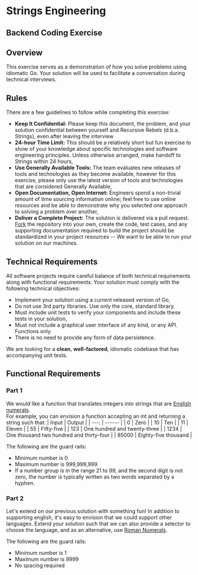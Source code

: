 # Strings Engineering
## Backend Coding Exercise

## Overview
This exercise serves as a demonstration of how you solve problems using idiomatic Go. Your solution will be used to facilitate a conversation during technical interviews.

## Rules
There are a few guidelines to follow while completing this exercise:
* __Keep It Confidential:__ Please keep this document, the problem, and your solution confidential between yourself and Recursive Rebels (d.b.a. Strings), even after leaving the interview
* __24-hour Time Limit:__ This should be a relatively short but fun exercise to show of your knowledge about specific technologies and software engineering principles.  Unless otherwise arranged, make handoff to Strings within 24 hours,
* __Use Generally Available Tools:__ The team evaluates new releases of tools and technologies as they become available, however for this exercise, please only use the latest version of tools and technologies that are considered Generally Available,
* __Open Documentation, Open Internet:__ Engineers spend a non-trivial amount of time sourcing information online; feel free to use online resources and be able to demonstrate why you selected one approach to solving a problem over another,
* __Deliver a Complete Project:__ The solution is delivered via a pull request. [Fork](https://docs.github.com/en/github/collaborating-with-issues-and-pull-requests/creating-a-pull-request-from-a-fork) the repository into your own, create the code, test cases, and any supporting documentation required to build the project should be standardized in your project resources -- We want to be able to run your solution on our machines.

## Technical Requirements
All software projects require careful balance of both technical requirements along with functional requirements.  Your solution must comply with the following technical objectives:
* Implement your solution using a current released version of Go,
* Do not use 3rd party libraries. Use only the core, standard library.  
* Must include unit tests to verify your components and include these tests in your solution,
* Must not include a graphical user interface of any kind, or any API. Functions only. 
* There is no need to provide any form of data persistence.

We are looking for a **clean**, **well-factored**, idiomatic codebase that has accompanying unit tests.

## Functional Requirements
### Part 1
We would like a function that translates integers into strings that are [English numerals](https://en.wikipedia.org/wiki/English_numerals).   
For example, you can envision a function accepting an int and returning a string such that:
| Input | Output |
| ---: | ------ |
| 0    | Zero   |
| 10   | Ten    |
| 11   | Eleven |
| 55   | Fifty-five |
| 123  | One hundred and twenty-three |
| 1234 | One thousand two hundred and thirty-four | 
| 85000 | Eighty-five thousand | 

The following are the guard rails:  
* Minimum number is 0
* Maximum number is 999,999,999
* If a number group is in the range 21 to 99, and the second digit is not zero, the number is typically written as two words separated by a hyphen.

### Part 2
Let's extend on our previous solution with something fun! In addition to supporting english, it's easy to envision that we could support other languages.
Extend your solution such that we can also provide a selector to choose the language, and as an alternative, use 
[Roman Numerals](https://en.wikipedia.org/wiki/Roman_numerals).

The following are the guard rails:
* Minimum number is 1
* Maximum number is 9999
* No spacing required 

